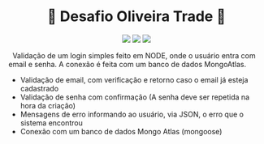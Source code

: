 #   <h1 align="center"> :open_file_folder: Desafio Oliveira Trade :open_file_folder:</h1>
<p align="center">
  <img src="https://img.shields.io/badge/Status-Em%20desenvolvimento-yellow"/>
  <img src="https://img.shields.io/badge/Linguagem-JavaScript-green"/>
  <img src="https://img.shields.io/badge/NODE_Js-success"/>
</p>
<p>
  &nbsp Validação de um login simples feito em NODE, onde o usuário entra com email e senha. A conexão é feita com um banco de dados MongoAtlas.
  <ul>
    <li>Validação de email, com verificação e retorno caso o email já esteja cadastrado</li>
    <li>Validação de senha com confirmação (A senha deve ser repetida na hora da criação)</li>
    <li>Mensagens de erro informando ao usuário, via JSON, o erro que o sistema encontrou</li>
    <li>Conexão com um banco de dados Mongo Atlas (mongoose)</li>
  </ul>
</p>
